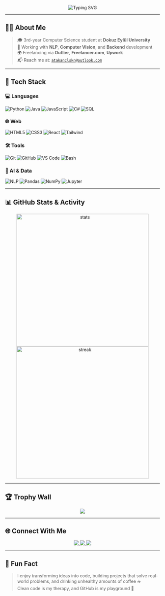 <!-- ✨ Animated Intro -->
<p align="center">
  <img src="https://readme-typing-svg.demolab.com?font=Fira+Code&size=24&pause=1000&width=700&center=true&vCenter=true&color=00F0FF&color=FF7CFF&color=00FFC8&color=F72585&lines=Hi+I'm+Atakan+%F0%9F%91%8B;Freelance+Developer+%7C+AI+Contributor;CS+Student+%7C+Backend+Developer;Focused+on+NLP+%7C+Computer+Vision;Loves+Clean+Code+%26+Creative+Solutions" alt="Typing SVG" />
</p>

---

## 🧑‍💻 About Me
> 🎓 3rd-year Computer Science student at **Dokuz Eylül University**  
> 🤖 Working with **NLP**, **Computer Vision**, and **Backend** development  
> 🌍 Freelancing via **Outlier**, **Freelancer.com**, **Upwork**  
> 📬 Reach me at: [`atakanclskn@outlook.com`](mailto:atakanclskn@outlook.com)

---

## 🧰 Tech Stack

### 💻 Languages  
![Python](https://img.shields.io/badge/Python-22272E?style=for-the-badge&logo=python)
![Java](https://img.shields.io/badge/Java-22272E?style=for-the-badge&logo=openjdk)
![JavaScript](https://img.shields.io/badge/JavaScript-22272E?style=for-the-badge&logo=javascript)
![C#](https://img.shields.io/badge/C%23-22272E?style=for-the-badge&logo=csharp)
![SQL](https://img.shields.io/badge/SQL-22272E?style=for-the-badge&logo=postgresql)

### 🌐 Web  
![HTML5](https://img.shields.io/badge/HTML5-22272E?style=for-the-badge&logo=html5)
![CSS3](https://img.shields.io/badge/CSS3-22272E?style=for-the-badge&logo=css3)
![React](https://img.shields.io/badge/React-22272E?style=for-the-badge&logo=react)
![Tailwind](https://img.shields.io/badge/TailwindCSS-22272E?style=for-the-badge&logo=tailwindcss)

### 🛠 Tools  
![Git](https://img.shields.io/badge/Git-22272E?style=for-the-badge&logo=git)
![GitHub](https://img.shields.io/badge/GitHub-22272E?style=for-the-badge&logo=github)
![VS Code](https://img.shields.io/badge/VS%20Code-22272E?style=for-the-badge&logo=visualstudiocode)
![Bash](https://img.shields.io/badge/Bash-22272E?style=for-the-badge&logo=gnubash)

### 🤖 AI & Data  
![NLP](https://img.shields.io/badge/NLP-22272E?style=for-the-badge&logo=openai)
![Pandas](https://img.shields.io/badge/Pandas-22272E?style=for-the-badge&logo=pandas)
![NumPy](https://img.shields.io/badge/NumPy-22272E?style=for-the-badge&logo=numpy)
![Jupyter](https://img.shields.io/badge/Jupyter-22272E?style=for-the-badge&logo=jupyter)

---

## 📊 GitHub Stats & Activity

<p align="center">
  <img width="430" src="https://github-readme-stats.vercel.app/api?username=atakanclskn&theme=tokyonight&show_icons=true&hide_border=true&hide=issues,prs&custom_title=GitHub+Stats" alt="stats" />
  <img width="430" src="https://github-readme-streak-stats.herokuapp.com/?user=atakanclskn&theme=tokyonight&hide_border=true" alt="streak" />
</p>

---

## 🏆 Trophy Wall

<p align="center">
  <img src="https://github-profile-trophy.vercel.app/?username=atakanclskn&theme=tokyonight&margin-w=10&row=1&column=6" />
</p>

---

## 🌐 Connect With Me

<p align="center">
  <a href="https://www.linkedin.com/in/atakanclskn/" target="_blank">
    <img src="https://img.shields.io/badge/LinkedIn-0A66C2?style=for-the-badge&logo=linkedin&logoColor=white"/>
  </a>
  <a href="mailto:atakanclskn@outlook.com">
    <img src="https://img.shields.io/badge/Email-D14836?style=for-the-badge&logo=gmail&logoColor=white"/>
  </a>
  <a href="https://twitter.com/atakanchalaskan" target="_blank">
    <img src="https://img.shields.io/badge/X-000000?style=for-the-badge&logo=x&logoColor=white"/>
  </a>
</p>

---

## 💬 Fun Fact

> I enjoy transforming ideas into code, building projects that solve real-world problems, and drinking unhealthy amounts of coffee ☕  
> Clean code is my therapy, and GitHub is my playground 🎯
